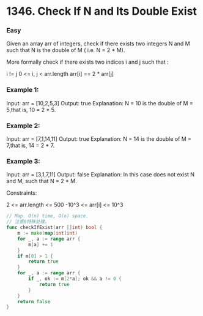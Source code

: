 # 1346. Check If N and Its Double Exist

### Easy

Given an array arr of integers, check if there exists two integers N and M such that N is the double of M ( i.e. N = 2 * M).

More formally check if there exists two indices i and j such that :

i != j
0 <= i, j < arr.length
arr[i] == 2 * arr[j]
 
### Example 1:

Input: arr = [10,2,5,3]
Output: true
Explanation: N = 10 is the double of M = 5,that is, 10 = 2 * 5.

### Example 2:

Input: arr = [7,1,14,11]
Output: true
Explanation: N = 14 is the double of M = 7,that is, 14 = 2 * 7.

### Example 3:

Input: arr = [3,1,7,11]
Output: false
Explanation: In this case does not exist N and M, such that N = 2 * M.

Constraints:

2 <= arr.length <= 500
-10^3 <= arr[i] <= 10^3

```go
// Map. O(n) time, O(n) space.
// 注意0特殊处理。
func checkIfExist(arr []int) bool {
	m := make(map[int]int)
	for _, a := range arr {
		m[a] += 1
	}
	if m[0] > 1 {
		return true
	}
	for _, a := range arr {
		if _, ok := m[2*a]; ok && a != 0 {
			return true
		}
	}
	return false
}
```
